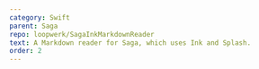 ```yaml
---
category: Swift
parent: Saga
repo: loopwerk/SagaInkMarkdownReader
text: A Markdown reader for Saga, which uses Ink and Splash.
order: 2
---
```

